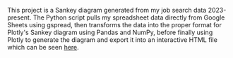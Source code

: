 This project is a Sankey diagram generated from my job search data 2023-present. The Python script pulls my spreadsheet data directly from Google Sheets using gspread, then transforms the data into the proper format for Plotly's Sankey diagram using Pandas and NumPy, before finally using Plotly to generate the diagram and export it into an interactive HTML file which can be seen [here](https://kristinap1001.github.io/jobhuntdata/sankeydiagram.html).
